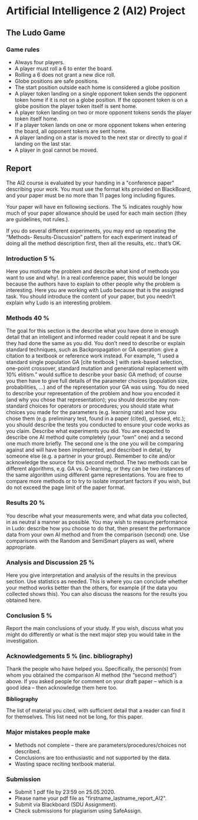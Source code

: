 # Artificial Intelligence 2 (AI2) Project

## The Ludo Game

### Game rules

- Always four players.
- A player must roll a 6 to enter the board.
- Rolling a 6 does not grant a new dice roll.
- Globe positions are safe positions.
- The start position outside each home is considered a globe position
- A player token landing on a single opponent token sends the opponent token home if it is not on a globe position. If the opponent token is on a globe position the player token itself is sent home.
- A player token landing on two or more opponent tokens sends the player token itself home.
- If a player token lands on one or more opponent tokens when entering the board, all opponent tokens are sent home.
- A player landing on a star is moved to the next star or directly to goal if landing on the last star.
- A player in goal cannot be moved.

## Report

The AI2 course is evaluated by your handing in a "conference paper" describing your work. You must use the format kits provided on BlackBoard, and your paper must be no more than 11 pages long including figures.

Your paper will have en following sections. The % indicates roughly how much of your paper allowance should be used for each main section (they are guidelines, not rules.).

If you do several different experiments, you may end up repeating the “Methods- Results-Discussion” pattern for each experiment instead of doing all the method description first, then all the results, etc.: that’s OK.

### Introduction 5 %

Here you motivate the problem and describe what kind of methods you want to use and why!. In a real conference paper, this would be longer because the authors have to explain to other people why the problem is interesting. Here you are working with Ludo because that is the assigned task. You should introduce the content of your paper, but you needn’t explain why Ludo is an interesting problem.

### Methods 40 %

The goal for this section is the describe what you have done in enough detail that an intelligent and informed reader could repeat it and be sure they had done the same as you did. You don’t need to describe or explain standard techniques, such as Backpropagation or GA operation: give a citation to a textbook or reference work instead. For example, “I used a standard single population GA [cite textbook ] with rank-based selection, one-point crossover, standard mutation and generational replacement with 10% elitism.” would suffice to describe your basic GA method; of course you then have to give full details of the parameter choices (population size, probabilities, ...) and of the representation your GA was using.
You do need to describe your representation of the problem and how you encoded it (and why you chose that representation); you should describe any non-standard choices for operators or procedures; you should state what choices you made for the parameters (e.g. learning rate) and how you chose them (e.g. preliminary test, found in a paper (cited), guessed, etc.); you should describe the tests you conducted to ensure your code works as you claim. Describe what experiments you did.
You are expected to describe one AI method quite completely (your “own” one) and a second one much more briefly. The second one is the one you will be comparing against and will have been implemented, and described in detail, by someone else (e.g. a partner in your group). Remember to cite and/or acknowledge the source for this second method.
The two methods can be different algorithms, e.g. GA vs. Q-learning, or they can be two instances of the same algorithm using different game representations. You are free to compare more methods or to try to isolate important factors if you wish, but do not exceed the page limit of the paper format.

### Results 20 %

You describe what your measurements were, and what data you collected, in as neutral a manner as possible. You may wish to measure performance in Ludo: describe how you choose to do that, then present the performance data from your own AI method and from the comparison (second) one. Use comparisons with the Random and SemiSmart players as well, where appropriate.

### Analysis and Discussion 25 %

Here you give interpretation and analysis of the results in the previous section. Use statistics as needed. This is where you can conclude whether your method works better than the others, for example (if the data you collected shows this). You can also discuss the reasons for the results you obtained here.

### Conclusion 5 %

Report the main conclusions of your study. If you wish, discuss what you might do
differently or what is the next major step you would take in the investigation.

### Acknowledgements 5 % (inc. bibliography)

Thank the people who have helped you. Specifically, the person(s) from whom you obtained the comparison AI method (the “second method”) above. If you asked people for comment on your draft paper – which is a good idea – then acknowledge them here too.

**Bibliography**

The list of material you cited, with sufficient detail that a reader can find it for themselves. This list need not be long, for this paper.

### Major mistakes people make

- Methods not complete – there are parameters/procedures/choices not described.
- Conclusions are too enthusiastic and not supported by the data.
- Wasting space reciting textbook material.

### Submission

- Submit 1 pdf file by 23:59 on 25.05.2020.
- Please name your pdf file as "firstname_lastname_report_AI2".
- Submit via Blackboard (SDU Assignment).
- Check submissions for plagiarism using SafeAssign.
